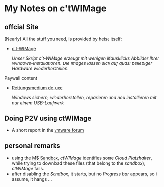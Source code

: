 # My Notes on c'tWIMage
## offcial Site
(Nearly) All the stuff you need, is provided by heise itself:
- [c't-WIMage](https://www.heise.de/hintergrund/c-t-WIMage-3863074.html)

  _Unser Skript c’t-WIMage erzeugt mit wenigen Mausklicks Abbilder Ihrer Windows-Installationen. Die Images lassen sich auf quasi beliebiger Hardware wiederherstellen._

Paywall content
- [Rettungsmedium de luxe](https://www.heise.de/select/ct/2025/16/2516114262045848396)

  _Windows sichern, wiederherstellen, reparieren und neu installieren mit nur einem USB-Laufwerk_

## Doing P2V using ctWIMage
- A short report in the [vmware forum](https://vmware-forum.de/viewtopic.php?t=34510)

## personal remarks
- using the [M$ Sandbox](https://learn.microsoft.com/en-us/windows/security/application-security/application-isolation/windows-sandbox/windows-sandbox-install), _ctWIMage_ identifies some _Cloud Platzhalter_, while trying to download these files (that belong to the _sandbox_), _ctWIMage_ fails.
- after disabling the _Sandbox_, it starts, but no _Progress bar_ appears, so i assume, it hangs ...
